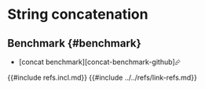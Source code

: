 # String concatenation

## Benchmark {#benchmark}

- [concat benchmark][concat-benchmark-github]⮳

{{#include refs.incl.md}}
{{#include ../../refs/link-refs.md}}

<div class="hidden">
</div>
